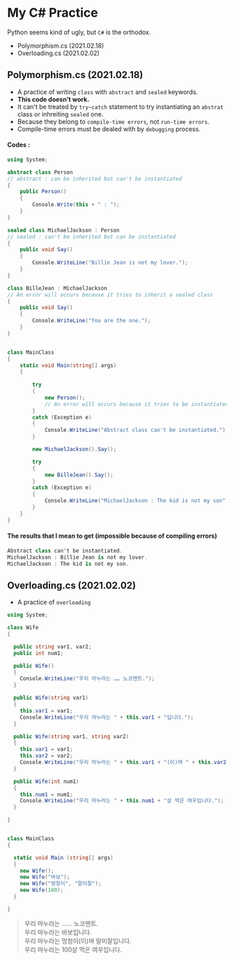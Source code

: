 # My C# Practice
Python seems kind of ugly, but `C#` is the orthodox.
- Polymorphism.cs (2021.02.18)
- Overloading.cs (2021.02.02)


## Polymorphism.cs (2021.02.18)
- A practice of writing `class` with `abstract` and `sealed` keywords.
- **This code doesn't work.**
- It can't be treated by `try~catch` statement to try instantiating an `abstrat` class or inhreiting `sealed` one.
- Because they belong to `compile-time errors`, not `run-time errors`.
- Compile-time errors must be dealed with by `debugging` process.

#### Codes :
```cs
using System;

abstract class Person
// abstract : can be inherited but can't be instantiated
{
    public Person()
    {
        Console.Write(this + " : ");
    }
}

sealed class MichaelJackson : Person
// sealed : can't be inherited but can be instantiated
{
    public void Say()
    {
        Console.WriteLine("Billie Jean is not my lover.");
    }
}

class BilleJean : MichaelJackson
// An error will occurs because it tries to inherit a sealed class
{
    public void Say()
    {
        Console.WriteLine("You are the one.");
    }
}


class MainClass
{
	static void Main(string[] args)
	{
        
        try
        {
            new Person();
            // An error will occurs because it tries to be instantiated as an abstract class
        }
        catch (Exception e)
        {
            Console.WriteLine("Abstract class can't be instantiated.");
        }

        new MichaelJackson().Say();

        try
        {
            new BilleJean().Say();
        }
        catch (Exception e)
        {
            Console.WriteLine("MichaelJackson : The kid is not my son");
        }
	}
}
```

#### The results that I mean to get (impossible because of compiling errors)
```cs
Abstract class can't be instantiated.
MichaelJackson : Billie Jean is not my lover.
MichaelJackson : The kid is not my son.
```

## Overloading.cs (2021.02.02)
- A practice of `overloading`

```cs
using System;

class Wife
{

  public string var1, var2;
  public int num1;

  public Wife()
  {
    Console.WriteLine("우리 마누라는 …… 노코멘트.");
  }

  public Wife(string var1)
  {
    this.var1 = var1;
    Console.WriteLine("우리 마누라는 " + this.var1 + "입니다.");
  }

  public Wife(string var1, string var2)
  {
    this.var1 = var1;
    this.var2 = var2;
    Console.WriteLine("우리 마누라는 " + this.var1 + "(이)며 " + this.var2 + "입니다.");
  }

  public Wife(int num1)
  {
    this.num1 = num1;
    Console.WriteLine("우리 마누라는 " + this.num1 + "살 먹은 여우입니다.");
  }

}


class MainClass
{

  static void Main (string[] args)
  {
    new Wife();
    new Wife("바보");
    new Wife("멍청이", "말미잘");
    new Wife(100);
  }

}
```
> 우리 마누라는 …… 노코멘트.  
> 우리 마누라는 바보입니다.  
> 우리 마누라는 멍청이(이)며 말미잘입니다.  
> 우리 마누라는 100살 먹은 여우입니다.
